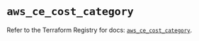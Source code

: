 # `aws_ce_cost_category`

Refer to the Terraform Registry for docs: [`aws_ce_cost_category`](https://registry.terraform.io/providers/hashicorp/aws/5.53.0/docs/resources/ce_cost_category).
